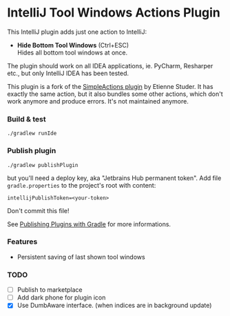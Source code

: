 IntelliJ Tool Windows Actions Plugin
====================================

This IntelliJ plugin adds just one action to IntelliJ:
- **Hide Bottom Tool Windows** (Ctrl+ESC) \
  Hides all bottom tool windows at once.
  
The plugin should work on all IDEA applications, ie. PyCharm, Resharper
etc., but only IntelliJ IDEA has been tested.

This plugin is a fork of the [SimpleActions plugin](https://plugins.jetbrains.com/plugin/207-simpleactions/)
by Etienne Studer. It has exactly the same action, but it also bundles
some other actions, which don't work anymore and produce errors. It's
not maintained anymore.

### Build & test

`./gradlew runIde`

### Publish plugin

`./gradlew publishPlugin`

but you'll need a deploy key, aka "Jetbrains Hub permanent token".
Add file `gradle.properties` to the project's root with content:
```
intellijPublishToken=<your-token>
```
Don't commit this file!

See [Publishing Plugins with Gradle](https://www.jetbrains.org/intellij/sdk/docs/tutorials/build_system/deployment.html#providing-your-hub-permanent-token-to-gradle)
for more informations.

### Features
- Persistent saving of last shown tool windows

### TODO
-[ ] Publish to marketplace
-[ ] Add dark phone for plugin icon
-[x] Use DumbAware interface. (when indices are in background update)
